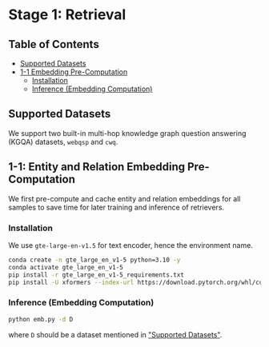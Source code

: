 # Stage 1: Retrieval

## Table of Contents

- [Supported Datasets](#supported-datasets)
- [1-1 Embedding Pre-Computation](#1-1-entity-and-relation-embedding-pre-computation)
    * [Installation](#installation)
    * [Inference (Embedding Computation)](#inference-embedding-computation)

## Supported Datasets

We support two built-in multi-hop knowledge graph question answering (KGQA) datasets, `webqsp` and `cwq`.

## 1-1: Entity and Relation Embedding Pre-Computation

We first pre-compute and cache entity and relation embeddings for all samples to save time for later training and inference of retrievers.

### Installation

We use `gte-large-en-v1.5` for text encoder, hence the environment name.

```bash
conda create -n gte_large_en_v1-5 python=3.10 -y
conda activate gte_large_en_v1-5
pip install -r gte_large_en_v1-5_requirements.txt
pip install -U xformers --index-url https://download.pytorch.org/whl/cu121
```

### Inference (Embedding Computation)

```bash
python emb.py -d D
```
where `D` should be a dataset mentioned in ["Supported Datasets"](#supported-datasets).
